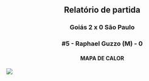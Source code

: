 <h2 style="text-align: center;">Relatório de partida</h3>

<h3 style="text-align: center;">Goiás 2 x 0 São Paulo</h3>

<h3 style="text-align: center;">#5 - Raphael Guzzo (M) - 0</h3>

<h4 style="text-align: center;">MAPA DE CALOR</h3>
<img src=heatmaps/11067420_190151.png>